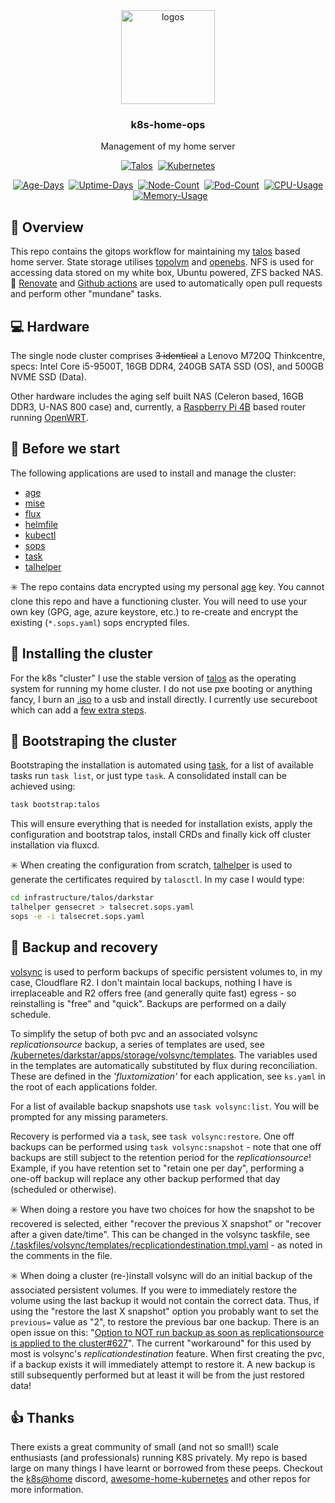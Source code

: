 <div align="center">

<img src="https://www.starstreak.net/kube+star.png" align="center" height="150px" alt="logos">

### k8s-home-ops

Management of my home server

[![Talos](https://img.shields.io/endpoint?url=https%3A%2F%2Fkromgo.starstreak.net%2Ftalos_version&style=for-the-badge&logo=talos&logoColor=white&color=blue&label=%20)](https://talos.dev)&nbsp;&nbsp;[![Kubernetes](https://img.shields.io/endpoint?url=https%3A%2F%2Fkromgo.starstreak.net%2Fkubernetes_version&style=for-the-badge&logo=kubernetes&logoColor=white&color=blue&label=%20)](https://kubernetes.io)<!-- &nbsp;&nbsp;[![Renovate](https://img.shields.io/github/actions/workflow/status/drae/k8s-home-ops/renovate.yaml?branch=main&label=&style=for-the-badge&logo=renovate&logoColor=white&color=blue)](https://github.com/drae/k8s-home-ops/actions/workflows/renovate.yaml)-->

[![Age-Days](https://img.shields.io/endpoint?url=https%3A%2F%2Fkromgo.starstreak.net%2Fcluster_age_days&style=flat-square&label=Age)](https://github.com/kashalls/kromgo)&nbsp;&nbsp;[![Uptime-Days](https://img.shields.io/endpoint?url=https%3A%2F%2Fkromgo.starstreak.net%2Fcluster_uptime_days&style=flat-square&label=Uptime)](https://github.com/kashalls/kromgo)&nbsp;&nbsp;[![Node-Count](https://img.shields.io/endpoint?url=https%3A%2F%2Fkromgo.starstreak.net%2Fcluster_node_count&style=flat-square&label=Nodes)](https://github.com/kashalls/kromgo)&nbsp;&nbsp;[![Pod-Count](https://img.shields.io/endpoint?url=https%3A%2F%2Fkromgo.starstreak.net%2Fcluster_pod_count&style=flat-square&label=Pods)](https://github.com/kashalls/kromgo)&nbsp;&nbsp;[![CPU-Usage](https://img.shields.io/endpoint?url=https%3A%2F%2Fkromgo.starstreak.net%2Fcluster_cpu_usage&style=flat-square&label=CPU)](https://github.com/kashalls/kromgo)&nbsp;&nbsp;[![Memory-Usage](https://img.shields.io/endpoint?url=https%3A%2F%2Fkromgo.starstreak.net%2Fcluster_memory_usage&style=flat-square&label=Memory)](https://github.com/kashalls/kromgo)

</div>

## 👋 Overview

This repo contains the gitops workflow for maintaining my [talos](https://talos.dev/) based home server. State storage utilises [topolvm](https://github.com/topolvm/topolvm) and [openebs](https://openebs.io/). NFS is used for accessing data stored on my white box, Ubuntu powered, ZFS backed NAS. 🤖 [Renovate](https://www.mend.io/free-developer-tools/renovate/) and [Github actions](https://github.com/features/actions) are used to automatically open pull requests and perform other "mundane" tasks.

## 💻 Hardware

The single node cluster comprises ~~3 identical~~ a Lenovo M720Q Thinkcentre, specs: Intel Core i5-9500T, 16GB DDR4, 240GB SATA SSD (OS), and 500GB NVME SSD (Data).

Other hardware includes the aging self built NAS (Celeron based, 16GB DDR3, U-NAS 800 case) and, currently, a [Raspberry Pi 4B](https://www.raspberrypi.org/) based router running [OpenWRT](https://openwrt.org).

## 🤔 Before we start

The following applications are used to install and manage the cluster:

- [age](https://github.com/FiloSottile/age)
- [mise](https://github.com/jdx/mise)
- [flux](https://fluxcd.io/docs/installation/)
- [helmfile](https://github.com/helmfile/helmfile)
- [kubectl](https://kubernetes.io/docs/tasks/tools/install-kubectl-linux/)
- [sops](https://github.com/mozilla/sops/)
- [task](https://taskfile.dev/)
- [talhelper](https://github.com/budimanjojo/talhelper)

✳️ The repo contains data encrypted using my personal [age](https://github.com/FiloSottile/age) key. You cannot clone this repo and have a functioning cluster. You will need to use your own key (GPG, age, azure keystore, etc.) to re-create and encrypt the existing (`*.sops.yaml`) sops encrypted files.

## 💾 Installing the cluster

For the k8s "cluster" I use the stable version of [talos](https://talos.dev) as the operating system for running my home cluster. I do not use pxe booting or anything fancy, I burn an [.iso](https://factory.talos.dev/) to a usb and install directly. I currently use secureboot which can add a [few extra steps](https://www.talos.dev/v1.11/talos-guides/install/bare-metal-platforms/secureboot/).

## 🥾 Bootstraping the cluster

Bootstraping the installation is automated using [task](https://taskfile.dev/), for a list of available tasks run `task list`, or just type `task`. A consolidated install can be achieved using:

```sh
task bootstrap:talos
```

This will ensure everything that is needed for installation exists, apply the configuration and bootstrap talos, install CRDs and finally kick off cluster installation via fluxcd.

✳️ When creating the configuration from scratch, [talhelper](https://github.com/budimanjojo/talhelper) is used to generate the certificates required by `talosctl`. In my case I would type:

```sh
cd infrastructure/talos/darkstar
talhelper gensecret > talsecret.sops.yaml
sops -e -i talsecret.sops.yaml
```

## 💽 Backup and recovery

[volsync](https://github.com/backube/volsync) is used to perform backups of specific persistent volumes to, in my case, Cloudflare R2. I don't maintain local backups, nothing I have is irreplaceable and R2 offers free (and generally quite fast) egress - so reinstalling is "free" and "quick". Backups are performed on a daily schedule.

To simplify the setup of both pvc and an associated volsync _replicationsource_ backup, a series of templates are used, see [/kubernetes/darkstar/apps/storage/volsync/templates](https://github.com/drae/k8s-home-ops/tree/main/kubernetes/darkstar/apps/storage/volsync/templates). The variables used in the templates are automatically substituted by flux during reconciliation. These are defined in the _'fluxtomization'_ for each application, see `ks.yaml` in the root of each applications folder.

For a list of available backup snapshots use `task volsync:list`. You will be prompted for any missing parameters.

Recovery is performed via a `task`, see `task volsync:restore`. One off backups can be performed using `task volsync:snapshot` - note that one off backups are still subject to the retention period for the _replicationsource_! Example, if you have retention set to "retain one per day", performing a one-off backup will replace any other backup performed that day (scheduled or otherwise).

✳️ When doing a restore you have two choices for how the snapshot to be recovered is selected, either "recover the previous X snapshot" or "recover after a given date/time". This can be changed in the volsync taskfile, see [/.taskfiles/volsync/templates/recplicationdestination.tmpl.yaml](https://github.com/drae/k8s-home-ops/tree/main/.taskfiles/volsync/templates/recplicationdestination.tmpl.yaml) - as noted in the comments in the file.

✳️ When doing a cluster (re-)install volsync will do an initial backup of the associated persistent volumes. If you were to immediately restore the volume using the last backup it would not contain the correct data. Thus, if using the "restore the last X snapshot" option you probably want to set the `previous=` value as "2", to restore the previous bar one backup. There is an open issue on this: "[Option to NOT run backup as soon as replicationsource is applied to the cluster#627](https://github.com/backube/volsync/issues/627)". The current "workaround" for this used by most is volsync's _replicationdestination_ feature. When first creating the pvc, if a backup exists it will immediately attempt to restore it. A new backup is still subsequently performed but at least it will be from the just restored data!

## 👍 Thanks

There exists a great community of small (and not so small!) scale enthusiasts (and professionals) running K8S privately. My repo is based large on many things I have learnt or borrowed from these peeps. Checkout the [k8s@home](https://discord.gg/DNCynrJ) discord, [awesome-home-kubernetes](https://github.com/k8s-at-home/awesome-home-kubernetes) and other repos for more information.
